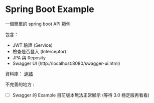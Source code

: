 # Spring Boot Example

一個簡單的 spring boot API 範例

包含：
- JWT 驗證 (Service)
- 檢查是否登入 (Interceptor)
- JPA 與 Reposity
- Swagger UI (http://localhost:8080/swagger-ui.html)

資料庫： [連結](./docs/database.sql)

不完善的地方 :
- [ ] Swagger 的 Example 目前版本無法正常顯示 (等待 3.0 穩定版再看看)
